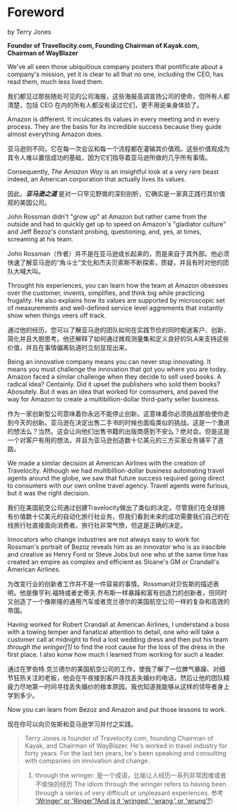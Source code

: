 # Foreword

by Terry Jones

**Founder of Travellocity.com, Founding Chairman of Kayak.com, Chairman of WayBlazer**

We've all seen those ubiquitious company posters that pontificate about a company's mission, yet it is clear to all that no one, including the CEO, has read them, much less lived them.

我们都见过那些随处可见的公司海报，这些海报高调宣扬公司的使命，但所有人都清楚，包括 CEO 在内的所有人都没有读过它们，更不用说亲身体验了。

Amazon is different. It inculcates its values in every meeting and in every process. They are the basis for its incredible success because they guide almost everything Amazon does.

亚马逊则不同，它在每一次会议和每一个流程都在灌输其价值观。这些价值观成为其令人难以置信成功的基础，因为它们指导着亚马逊所做的几乎所有事情。

Consequently, *The Amazon Way* is an insightful look at a very rare beast indeed, an American corporation that actually lives its values.

因此，***亚马逊之道*** 是对一只罕见野兽的深刻剖析，它确实是一家真正践行其价值观的美国公司。

 John Rossman didn't "grow up" at Amazon but rather came from the outside and had to quickly get up to speed on Amazon's "gladiator culture" and Jeff Bezoz's constant probing, questioning, and, yes, at times, screaming at his team.

John Rossman（作者）并不是在亚马逊成长起来的，而是来自于其外部。他必须快速了解亚马逊的“角斗士”文化和杰夫贝索斯不断探索，质疑，并且有时对他的团队大喊大叫。

Throught his experiences, you can learn how the team at Amazon obsesses over the customer, invents, simplifies, and think big while practicing frugality. He also explains how its values are supported by microscopic set of measurements and well-defined service level aggrements that instantly show when things veers off track.

通过他的经历，您可以了解亚马逊的团队如何在实践节俭的同时痴迷客户、创新、简化并且大胆思考。他还解释了如何通过微观测量集和定义良好的SLA来支持这些价值，并且在事情偏离轨道时立刻显现出来。

Being an innovative company means you can never stop innovating. It means you must challenge the innovation that got you where you are today. Amazon faced a similar challenge when they decide to sell used books. A radical idea? Centainly. Did it upset the publishers who sold them books? Abosutely. But it was an idea that worked for comsumers, and paved the way for Amazon to create a multibillion-dollar third-party seller business.

作为一家创新型公司意味着你永远不能停止创新。这意味着你必须挑战那些使你走到今天的创新。亚马逊在决定出售二手书的时候也面临类似的挑战。这是一个激进的想法么？当然。这会让向他们出售书籍的出版商感到不安么？绝对会。但是这是一个对客户有用的想法，并且为亚马逊创造数十亿美元的三方买家业务铺平了道路。

We made a similar decision at American Airlines with the creation of Travelocity. Although we had multibillion-dollar business automating travel agents around the globe, we saw that future success required going direct to consumers with our own online travel agency. Travel agents were furious, but it was the right decision.

我们在美国航空公司通过创建Travelocity做出了类似的决定。尽管我们在全球拥有价值数十亿美元的自动化旅行社业务，但我们看到未来的成功需要我们自己的在线旅行社直接面向消费者。旅行社非常气愤，但这是正确的决定。

Innocators who change industries are not always easy to work for. Rossman's portrait of Bezoz reveals him as an innovator who is as irascible and creative as Henry Ford or Steve Jobs but one who at the same time has created an empire as complex and efficient as Sloane's GM or Crandall's American Airlines.

为改变行业的创新者工作并不是一件容易的事情。Rossman对贝佐斯的描述表明，他是像亨利.福特或者史蒂夫.乔布斯一样暴躁和富有创造力的创新者，但同时又创造了一个像斯隆的通用汽车或者克兰德尔的美国航空公司一样的复杂和高效的帝国。

Having worked for Robert Crandall at American Airlines, I understand a boss with a towing temper and fanatical attention to detail, one who will take a customer call at midnight to find a lost wedding dress and then put his team *through the wringer[1]* to find the root cause for the loss of the dress in the first place. I also konw how much I learned from working for such a leader.

通过在罗伯特.克兰德尔的美国航空公司的工作，使我了解了一位脾气暴躁、对细节狂热关注的老板，他会在午夜接到客户寻找丢失婚纱的电话，然后让他的团队精疲力尽地第一时间寻找丢失婚纱的根本原因。我也知道我能够从这样的领导者身上学到多少。

Now you can learn from Bezoz and Amazon and put those lessons to work.	

现在你可以向贝佐斯和亚马逊学习并付之实践。

> Terry Jones is founder of Travelocity.com, founding Chairman of Kayak, and Chairman of WayBlazer. He's worked in travel industry for forty years. For the last ten years, he's been speaking and consulting with companies on innovation and change.



> 1. through the wringer:  是一个成语，比喻让人经历一系列非常困难或者不愉快的经历 The idiom through the wringer refers to having been through a series of very difficult or unpleasant experiences. 参考[ 'Wringer' or 'Ringer'?And is it 'wringed,' 'wrang,' or 'wrung'?](https://www.merriam-webster.com/words-at-play/is-it-through-the-wringer-or-through-the-ringer-difference))

